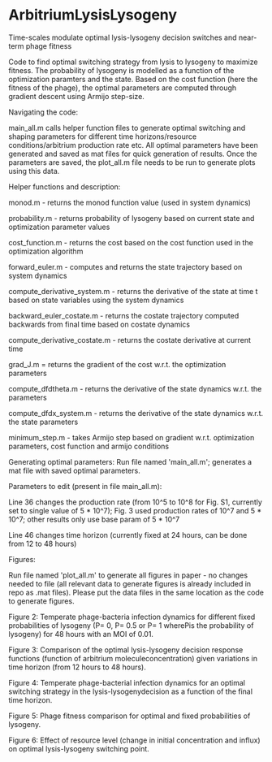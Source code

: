 # ArbitriumLysisLysogeny

Time-scales modulate optimal lysis-lysogeny decision switches and near-term phage fitness

Code to find optimal switching strategy from lysis to lysogeny to maximize fitness. The probability of lysogeny is modelled as a function of the optimization paramters and the state. Based on the cost function (here the fitness of the phage), the optimal parameters are computed through gradient descent using Armijo step-size. 

Navigating the code:

main_all.m calls helper function files to generate optimal switching and shaping parameters for different time horizons/resource conditions/arbitrium production rate etc. All optimal parameters have been generated and saved as mat files for quick generation of results. Once the parameters are saved, the plot_all.m file needs to be run to generate plots using this data. 

Helper functions and description:

monod.m - returns the monod function value (used in system dynamics)

probability.m - returns probability of lysogeny based on current state and optimization parameter values

cost_function.m - returns the cost based on the cost function used in the optimization algorithm

forward_euler.m - computes and returns the state trajectory based on system dynamics

compute_derivative_system.m - returns the derivative of the state at time t based on state variables using the system dynamics

backward_euler_costate.m - returns the costate trajectory computed backwards from final time based on costate dynamics

compute_derivative_costate.m - returns the costate derivative at current time

grad_J.m = returns the gradient of the cost w.r.t. the optimization parameters

compute_dfdtheta.m - returns the derivative of the state dynamics w.r.t. the parameters

compute_dfdx_system.m - returns the derivative of the state dynamics w.r.t. the state parameters

minimum_step.m - takes Armijo step based on gradient w.r.t. optimization parameters, cost function and armijo conditions
 

Generating optimal parameters:
Run file named 'main_all.m'; generates a mat file with saved optimal parameters. 

Parameters to edit (present in file main_all.m): 

Line 36 changes the production rate (from 10^5 to 10^8 for Fig. S1, currently set to single value of 5 * 10^7); Fig. 3 used production rates of 10^7 and 5 * 10^7; other results only use base param of 5 * 10^7

Line 46 changes time horizon (currently fixed at 24 hours, can be done from 12 to 48 hours)

 
Figures:

Run file named 'plot_all.m' to generate all figures in paper - no changes needed to file (all relevant data to generate figures is already included in repo as .mat files). Please put the data files in the same location as the code to generate figures.

Figure 2:
Temperate phage-bacteria infection dynamics for different fixed probabilities of lysogeny (P= 0, P= 0.5 or P= 1 wherePis the probability of lysogeny) for 48 hours with an MOI of 0.01. 

Figure 3:
Comparison  of  the  optimal  lysis-lysogeny  decision  response  functions  (function  of  arbitrium  moleculeconcentration)  given  variations  in  time  horizon  (from  12  hours  to  48  hours).

Figure 4:
Temperate  phage-bacterial  infection  dynamics  for  an  optimal  switching  strategy  in  the  lysis-lysogenydecision as a function of the final time horizon. 

Figure 5:
Phage  fitness  comparison  for  optimal  and  fixed  probabilities  of  lysogeny. 

Figure 6:
Effect  of  resource  level  (change  in  initial  concentration  and  influx)  on  optimal  lysis-lysogeny  switching point. 



